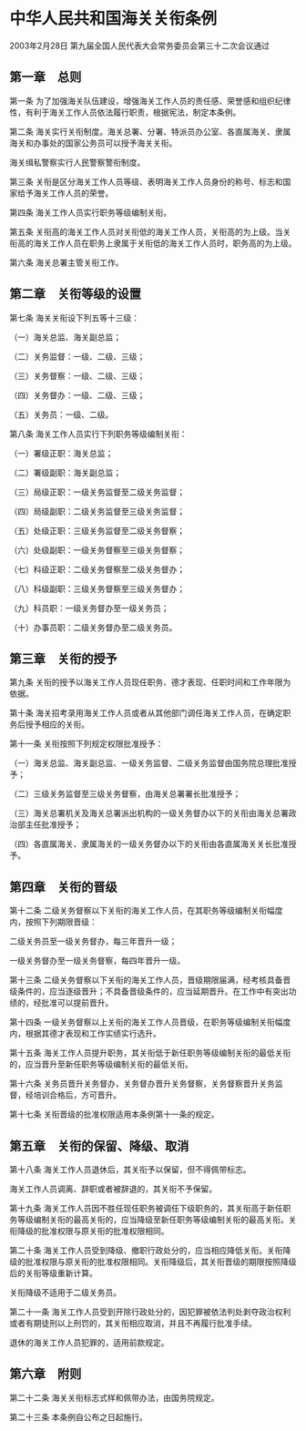 # 中华人民共和国海关关衔条例

2003年2月28日 第九届全国人民代表大会常务委员会第三十二次会议通过

<!-- INFO END -->

## 第一章　总则

第一条 为了加强海关队伍建设，增强海关工作人员的责任感、荣誉感和组织纪律性，有利于海关工作人员依法履行职责，根据宪法，制定本条例。

第二条 海关实行关衔制度。海关总署、分署、特派员办公室、各直属海关、隶属海关和办事处的国家公务员可以授予海关关衔。

海关缉私警察实行人民警察警衔制度。

第三条 关衔是区分海关工作人员等级、表明海关工作人员身份的称号、标志和国家给予海关工作人员的荣誉。

第四条 海关工作人员实行职务等级编制关衔。

第五条 关衔高的海关工作人员对关衔低的海关工作人员，关衔高的为上级。当关衔高的海关工作人员在职务上隶属于关衔低的海关工作人员时，职务高的为上级。

第六条 海关总署主管关衔工作。

## 第二章　关衔等级的设置

第七条 海关关衔设下列五等十三级：

（一）海关总监、海关副总监；

（二）关务监督：一级、二级、三级；

（三）关务督察：一级、二级、三级；

（四）关务督办：一级、二级、三级；

（五）关务员：一级、二级。

第八条 海关工作人员实行下列职务等级编制关衔：

（一）署级正职：海关总监；

（二）署级副职：海关副总监；

（三）局级正职：一级关务监督至二级关务监督；

（四）局级副职：二级关务监督至三级关务监督；

（五）处级正职：三级关务监督至二级关务督察；

（六）处级副职：一级关务督察至三级关务督察；

（七）科级正职：二级关务督察至二级关务督办；

（八）科级副职：三级关务督察至三级关务督办；

（九）科员职：一级关务督办至一级关务员；

（十）办事员职：二级关务督办至二级关务员。

## 第三章　关衔的授予

第九条 关衔的授予以海关工作人员现任职务、德才表现、任职时间和工作年限为依据。

第十条 海关招考录用海关工作人员或者从其他部门调任海关工作人员，在确定职务后授予相应的关衔。

第十一条 关衔按照下列规定权限批准授予：

（一）海关总监、海关副总监、一级关务监督、二级关务监督由国务院总理批准授予；

（二）三级关务监督至三级关务督察，由海关总署署长批准授予；

（三）海关总署机关及海关总署派出机构的一级关务督办以下的关衔由海关总署政治部主任批准授予；

（四）各直属海关、隶属海关的一级关务督办以下的关衔由各直属海关关长批准授予。

## 第四章　关衔的晋级

第十二条 二级关务督察以下关衔的海关工作人员，在其职务等级编制关衔幅度内，按照下列期限晋级：

二级关务员至一级关务督办，每三年晋升一级；

一级关务督办至一级关务督察，每四年晋升一级。

第十三条 二级关务督察以下关衔的海关工作人员，晋级期限届满，经考核具备晋级条件的，应当逐级晋升；不具备晋级条件的，应当延期晋升。在工作中有突出功绩的，经批准可以提前晋升。

第十四条 一级关务督察以上关衔的海关工作人员晋级，在职务等级编制关衔幅度内，根据其德才表现和工作实绩实行选升。

第十五条 海关工作人员提升职务，其关衔低于新任职务等级编制关衔的最低关衔的，应当晋升至新任职务等级编制关衔的最低关衔。

第十六条 关务员晋升关务督办，关务督办晋升关务督察，关务督察晋升关务监督，经培训合格后，方可晋升。

第十七条 关衔晋级的批准权限适用本条例第十一条的规定。

## 第五章　关衔的保留、降级、取消

第十八条 海关工作人员退休后，其关衔予以保留，但不得佩带标志。

海关工作人员调离、辞职或者被辞退的，其关衔不予保留。

第十九条 海关工作人员因不胜任现任职务被调任下级职务的，其关衔高于新任职务等级编制关衔的最高关衔的，应当降级至新任职务等级编制关衔的最高关衔。关衔降级的批准权限与原关衔的批准权限相同。

第二十条 海关工作人员受到降级、撤职行政处分的，应当相应降低关衔。关衔降级的批准权限与原关衔的批准权限相同。关衔降级后，其关衔晋级的期限按照降级后的关衔等级重新计算。

关衔降级不适用于二级关务员。

第二十一条 海关工作人员受到开除行政处分的，因犯罪被依法判处剥夺政治权利或者有期徒刑以上刑罚的，其关衔相应取消，并且不再履行批准手续。

退休的海关工作人员犯罪的，适用前款规定。

## 第六章　附则

第二十二条 海关关衔标志式样和佩带办法，由国务院规定。

第二十三条 本条例自公布之日起施行。

